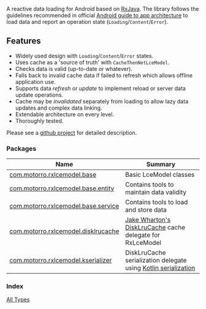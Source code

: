 

A reactive data loading for Android based on
[RxJava](https://github.com/ReactiveX/RxJava). The library follows the guidelines recommended in official
[Android guide to app architecture](https://developer.android.com/jetpack/docs/guide) to load data and report an
operation state (`Loading`/`Content`/`Error`).


## Features

* Widely used design with `Loading`/`Content`/`Error` states.
* Uses cache as a 'source of truth' with `CacheThenNetLceModel`.
* Checks data is valid (up-to-date or whatever).
* Falls back to invalid cache data if failed to refresh which allows offline application use.
* Supports data *refresh* or *update* to implement reload or server data update operations.
* Cache may be *invalidated* separately from loading to allow lazy data updates and complex data linking.
* Extendable architecture on every level.
* Thoroughly tested.

Please see a [github project](https://github.com/motorro/RxLceModel) for detailed description.

### Packages

| Name | Summary |
|---|---|
| [com.motorro.rxlcemodel.base](com.motorro.rxlcemodel.base/index.md) | Basic LceModel classes |
| [com.motorro.rxlcemodel.base.entity](com.motorro.rxlcemodel.base.entity/index.md) | Contains tools to maintain data validity |
| [com.motorro.rxlcemodel.base.service](com.motorro.rxlcemodel.base.service/index.md) | Contains tools to load and store data |
| [com.motorro.rxlcemodel.disklrucache](com.motorro.rxlcemodel.disklrucache/index.md) | [Jake Wharton's DiskLruCache](https://github.com/JakeWharton/DiskLruCache) cache delegate for RxLceModel |
| [com.motorro.rxlcemodel.kserializer](com.motorro.rxlcemodel.kserializer/index.md) | DiskLruCache serialization delegate using [Kotlin serialization](https://github.com/Kotlin/kotlinx.serialization/) |

### Index

[All Types](alltypes/index.md)